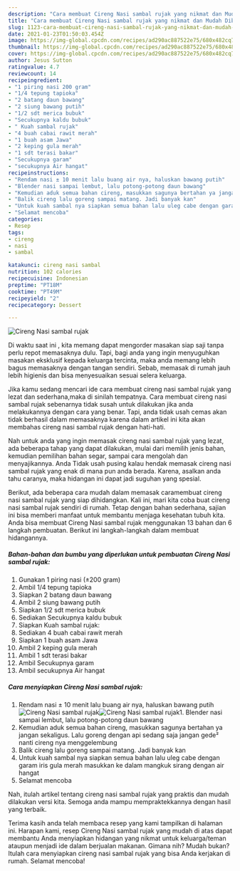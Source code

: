 ```yaml
---
description: "Cara membuat Cireng Nasi sambal rujak yang nikmat dan Mudah Dibuat"
title: "Cara membuat Cireng Nasi sambal rujak yang nikmat dan Mudah Dibuat"
slug: 1123-cara-membuat-cireng-nasi-sambal-rujak-yang-nikmat-dan-mudah-dibuat
date: 2021-01-23T01:50:03.454Z
image: https://img-global.cpcdn.com/recipes/ad290ac887522e75/680x482cq70/cireng-nasi-sambal-rujak-foto-resep-utama.jpg
thumbnail: https://img-global.cpcdn.com/recipes/ad290ac887522e75/680x482cq70/cireng-nasi-sambal-rujak-foto-resep-utama.jpg
cover: https://img-global.cpcdn.com/recipes/ad290ac887522e75/680x482cq70/cireng-nasi-sambal-rujak-foto-resep-utama.jpg
author: Jesus Sutton
ratingvalue: 4.7
reviewcount: 14
recipeingredient:
- "1 piring nasi 200 gram"
- "1/4 tepung tapioka"
- "2 batang daun bawang"
- "2 siung bawang putih"
- "1/2 sdt merica bubuk"
- "Secukupnya kaldu bubuk"
- " Kuah sambal rujak"
- "4 buah cabai rawit merah"
- "1 buah asam Jawa"
- "2 keping gula merah"
- "1 sdt terasi bakar"
- "Secukupnya garam"
- "secukupnya Air hangat"
recipeinstructions:
- "Rendam nasi ± 10 menit lalu buang air nya, haluskan bawang putih"
- "Blender nasi sampai lembut, lalu potong-potong daun bawang"
- "Kemudian aduk semua bahan cireng, masukkan sagunya bertahan ya jangan sekaligus. Lalu goreng dengan api sedang saja jangan gede² nanti cireng nya menggelembung"
- "Balik cireng lalu goreng sampai matang. Jadi banyak kan"
- "Untuk kuah sambal nya siapkan semua bahan lalu uleg cabe dengan garam iris gula merah masukkan ke dalam mangkuk sirang dengan air hangat"
- "Selamat mencoba"
categories:
- Resep
tags:
- cireng
- nasi
- sambal

katakunci: cireng nasi sambal 
nutrition: 102 calories
recipecuisine: Indonesian
preptime: "PT18M"
cooktime: "PT49M"
recipeyield: "2"
recipecategory: Dessert

---
```



![Cireng Nasi sambal rujak](https://img-global.cpcdn.com/recipes/ad290ac887522e75/680x482cq70/cireng-nasi-sambal-rujak-foto-resep-utama.jpg)

Di waktu  saat ini , kita memang dapat mengorder masakan siap saji tanpa perlu repot memasaknya dulu. Tapi, bagi anda yang ingin menyuguhkan masakan eksklusif kepada keluarga tercinta, maka anda memang lebih bagus memasaknya dengan tangan sendiri. Sebab, memasak di rumah jauh lebih higienis dan bisa menyesuaikan sesuai selera keluarga.

Jika kamu sedang mencari ide cara membuat cireng nasi sambal rujak yang lezat dan sederhana,maka di sinilah tempatnya. Cara membuat cireng nasi sambal rujak  sebenarnya tidak susah untuk dilakukan jika anda melakukannya dengan cara yang benar. Tapi, anda tidak usah cemas akan tidak berhasil dalam memasaknya 
karena dalam artikel ini kita akan membahas cireng nasi sambal rujak dengan hati-hati.  



Nah untuk anda yang ingin memasak cireng nasi sambal rujak yang lezat, ada beberapa tahap yang dapat dilakukan, mulai dari memilih jenis bahan, kemudian pemilihan bahan segar, sampai cara mengolah dan menyajikannya. Anda Tidak usah pusing kalau hendak memasak cireng nasi sambal rujak yang enak di mana pun anda berada. Karena, asalkan anda  tahu caranya, maka hidangan ini dapat jadi suguhan yang spesial.

Berikut, ada beberapa cara mudah dalam memasak caramembuat cireng nasi sambal rujak yang siap dihidangkan. Kali ini, mari kita coba buat cireng nasi sambal rujak sendiri di rumah. Tetap dengan bahan sederhana, sajian ini bisa memberi manfaat untuk membantu menjaga kesehatan tubuh kita. Anda bisa membuat Cireng Nasi sambal rujak menggunakan 13 bahan dan 6 langkah pembuatan. Berikut ini langkah-langkah dalam membuat hidangannya.

<!--inarticleads1-->

##### Bahan-bahan dan bumbu yang diperlukan untuk pembuatan Cireng Nasi sambal rujak:

1. Gunakan 1 piring nasi (±200 gram)
1. Ambil 1/4 tepung tapioka
1. Siapkan 2 batang daun bawang
1. Ambil 2 siung bawang putih
1. Siapkan 1/2 sdt merica bubuk
1. Sediakan Secukupnya kaldu bubuk
1. Siapkan  Kuah sambal rujak:
1. Sediakan 4 buah cabai rawit merah
1. Siapkan 1 buah asam Jawa
1. Ambil 2 keping gula merah
1. Ambil 1 sdt terasi bakar
1. Ambil Secukupnya garam
1. Ambil secukupnya Air hangat




<!--inarticleads2-->

##### Cara menyiapkan Cireng Nasi sambal rujak:

1. Rendam nasi ± 10 menit lalu buang air nya, haluskan bawang putih
<img src="https://img-global.cpcdn.com/steps/8825998d072fbe29/160x128cq70/cireng-nasi-sambal-rujak-langkah-memasak-1-foto.jpg" alt="Cireng Nasi sambal rujak"><img src="https://img-global.cpcdn.com/steps/205a58dbfde923fb/160x128cq70/cireng-nasi-sambal-rujak-langkah-memasak-1-foto.jpg" alt="Cireng Nasi sambal rujak">1. Blender nasi sampai lembut, lalu potong-potong daun bawang
1. Kemudian aduk semua bahan cireng, masukkan sagunya bertahan ya jangan sekaligus. Lalu goreng dengan api sedang saja jangan gede² nanti cireng nya menggelembung
1. Balik cireng lalu goreng sampai matang. Jadi banyak kan
1. Untuk kuah sambal nya siapkan semua bahan lalu uleg cabe dengan garam iris gula merah masukkan ke dalam mangkuk sirang dengan air hangat
1. Selamat mencoba




Nah, itulah artikel tentang  cireng nasi sambal rujak  yang praktis dan mudah dilakukan versi kita. Semoga anda mampu mempraktekkannya dengan hasil yang terbaik. 

Terima kasih anda telah membaca resep yang kami tampilkan di halaman ini. Harapan kami, resep  Cireng Nasi sambal rujak yang mudah di atas dapat membantu Anda menyiapkan hidangan yang nikmat untuk keluarga/teman ataupun menjadi ide dalam berjualan makanan. Gimana nih? Mudah bukan? Itulah cara menyiapkan cireng nasi sambal rujak yang bisa Anda kerjakan di rumah. Selamat mencoba!

